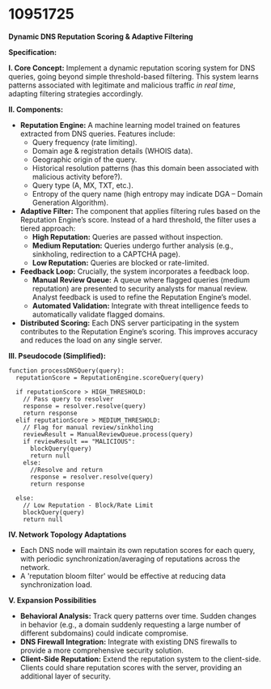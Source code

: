 # 10951725

**Dynamic DNS Reputation Scoring & Adaptive Filtering**

**Specification:**

**I. Core Concept:** Implement a dynamic reputation scoring system for DNS queries, going beyond simple threshold-based filtering. This system learns patterns associated with legitimate and malicious traffic *in real time*, adapting filtering strategies accordingly.

**II. Components:**

*   **Reputation Engine:** A machine learning model trained on features extracted from DNS queries. Features include:
    *   Query frequency (rate limiting).
    *   Domain age & registration details (WHOIS data).
    *   Geographic origin of the query.
    *   Historical resolution patterns (has this domain been associated with malicious activity before?).
    *   Query type (A, MX, TXT, etc.).
    *   Entropy of the query name (high entropy may indicate DGA – Domain Generation Algorithm).
*   **Adaptive Filter:**  The component that applies filtering rules based on the Reputation Engine’s score. Instead of a hard threshold, the filter uses a tiered approach:
    *   **High Reputation:** Queries are passed without inspection.
    *   **Medium Reputation:** Queries undergo further analysis (e.g., sinkholing, redirection to a CAPTCHA page).
    *   **Low Reputation:** Queries are blocked or rate-limited.
*   **Feedback Loop:**  Crucially, the system incorporates a feedback loop.  
    *   **Manual Review Queue:**  A queue where flagged queries (medium reputation) are presented to security analysts for manual review.  Analyst feedback is used to refine the Reputation Engine’s model.
    *   **Automated Validation:**  Integrate with threat intelligence feeds to automatically validate flagged domains.
*   **Distributed Scoring:**  Each DNS server participating in the system contributes to the Reputation Engine’s scoring. This improves accuracy and reduces the load on any single server.

**III. Pseudocode (Simplified):**

```
function processDNSQuery(query):
  reputationScore = ReputationEngine.scoreQuery(query)

  if reputationScore > HIGH_THRESHOLD:
    // Pass query to resolver
    response = resolver.resolve(query)
    return response
  elif reputationScore > MEDIUM_THRESHOLD:
    // Flag for manual review/sinkholing
    reviewResult = ManualReviewQueue.process(query)
    if reviewResult == "MALICIOUS":
      blockQuery(query)
      return null
    else:
      //Resolve and return
      response = resolver.resolve(query)
      return response

  else:
    // Low Reputation - Block/Rate Limit
    blockQuery(query)
    return null
```

**IV. Network Topology Adaptations**

*   Each DNS node will maintain its own reputation scores for each query, with periodic synchronization/averaging of reputations across the network.
*   A 'reputation bloom filter' would be effective at reducing data synchronization load.

**V.  Expansion Possibilities**

*   **Behavioral Analysis:** Track query patterns over time.  Sudden changes in behavior (e.g., a domain suddenly requesting a large number of different subdomains) could indicate compromise.
*   **DNS Firewall Integration:**  Integrate with existing DNS firewalls to provide a more comprehensive security solution.
*   **Client-Side Reputation:**  Extend the reputation system to the client-side.  Clients could share reputation scores with the server, providing an additional layer of security.